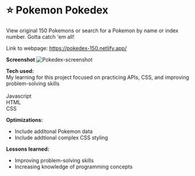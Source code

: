 # ⭐ Pokemon Pokedex

View original 150 Pokemons or search for a Pokemon by name or index number.
Gotta catch 'em all!

Link to webpage: https://pokedex-150.netlify.app/

<strong>Screenshot</strong> 
![Pokedex-screenshot](https://user-images.githubusercontent.com/99220339/172066290-7db280aa-ec35-4587-bfe7-63cf310804da.png)

<strong>Tech used:</strong> <br>
My learning for this project focused on practicing APIs, CSS, and improving problem-solving skills
<br> <br>
Javascript<br>
HTML <br>
CSS

<strong>Optimizations:</strong> <br>
- Include additonal Pokemon data
- Include addtional complex CSS styling

<strong>Lessons learned:</strong> 
- Improving problem-solving skills<br>
- Increasing knowledge of programming concepts<br>
